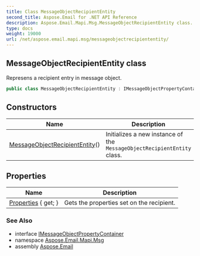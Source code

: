 ```yaml
---
title: Class MessageObjectRecipientEntity
second_title: Aspose.Email for .NET API Reference
description: Aspose.Email.Mapi.Msg.MessageObjectRecipientEntity class. Represens a recipient entry in message object
type: docs
weight: 19000
url: /net/aspose.email.mapi.msg/messageobjectrecipiententity/
---
```

## MessageObjectRecipientEntity class

Represens a recipient entry in message object.

```csharp
public class MessageObjectRecipientEntity : IMessageObjectPropertyContainer
```

## Constructors

| Name | Description |
| --- | --- |
| [MessageObjectRecipientEntity](messageobjectrecipiententity/)() | Initializes a new instance of the `MessageObjectRecipientEntity` class. |

## Properties

| Name | Description |
| --- | --- |
| [Properties](../../aspose.email.mapi.msg/messageobjectrecipiententity/properties/) { get; } | Gets the properties set on the recipient. |

### See Also

* interface [IMessageObjectPropertyContainer](../imessageobjectpropertycontainer/)
* namespace [Aspose.Email.Mapi.Msg](../../aspose.email.mapi.msg/)
* assembly [Aspose.Email](../../)


